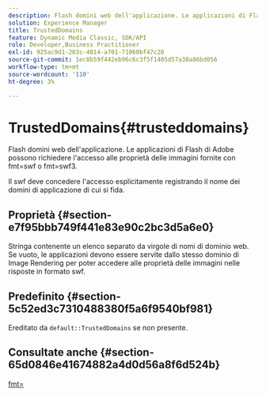 ```yaml
---
description: Flash domini web dell'applicazione. Le applicazioni di Flash di Adobe possono richiedere l'accesso alle proprietà delle immagini fornite con fmt=swf o fmt=swf3.
solution: Experience Manager
title: TrustedDomains
feature: Dynamic Media Classic, SDK/API
role: Developer,Business Practitioner
exl-id: 925ac9d1-203c-4814-a701-71060bf47c20
source-git-commit: 1ec8b59f442eb96c6c3f5f1405d57a38a86bd056
workflow-type: tm+mt
source-wordcount: '110'
ht-degree: 3%

---
```


# TrustedDomains{#trusteddomains}

Flash domini web dell&#39;applicazione. Le applicazioni di Flash di Adobe possono richiedere l&#39;accesso alle proprietà delle immagini fornite con fmt=swf o fmt=swf3.

Il swf deve concedere l&#39;accesso esplicitamente registrando il nome dei domini di applicazione di cui si fida.

## Proprietà {#section-e7f95bbb749f441e83e90c2bc3d5a6e0}

Stringa contenente un elenco separato da virgole di nomi di dominio web. Se vuoto, le applicazioni devono essere servite dallo stesso dominio di Image Rendering per poter accedere alle proprietà delle immagini nelle risposte in formato swf.

## Predefinito {#section-5c52ed3c7310488380f5a6f9540bf981}

Ereditato da `default::TrustedDomains` se non presente.

## Consultate anche {#section-65d0846e41674882a4d0d56a8f6d524b}

[fmt=](../../../../../is-api/http-ref/image-serving-api-ref/c-http-protocol-reference/c-command-reference/r-is-http-fmt.md#reference-cdf10043423b45ba9fe15157fb3ae37a)
